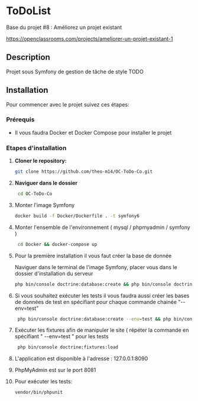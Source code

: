 ToDoList
========

Base du projet #8 : Améliorez un projet existant

https://openclassrooms.com/projects/ameliorer-un-projet-existant-1

## Description

Projet sous Symfony de gestion de tâche de style TODO

## Installation

Pour commencer avec le projet suivez ces étapes:

### Prérequis 

- Il vous faudra Docker et Docker Compose pour installer le projet

### Etapes d'installation

1. **Cloner le repository:**

    ```bash
    git clone https://github.com/theo-m14/OC-ToDo-Co.git
    ```

2. **Naviguer dans le dossier**

   ```bash
    cd OC-ToDo-Co
    ```

3. Monter l'image Symfony
   
    ```bash
    docker build -f Docker/Dockerfile . -t symfony6  
    ```

4. Monter l'ensemble de l'environnement ( mysql / phpmyadmin / symfony )

   ```bash
    cd Docker && docker-compose up  
    ```

5. Pour la première installation il vous faut créer la base de donnée

   Naviguer dans le terminal de l'image Symfony, placer vous dans le dossier d'installation du serveur

    ```bash
    php bin/console doctrine:database:create && php bin/console doctrine:schema:create
    ```
6. Si vous souhaitez exécuter les tests il vous faudra aussi créer les bases de données de test en spécifiant pour chaque commande chainée
       "--env=test"

   ```bash
    php bin/console doctrine:database:create --env=test && php bin/console doctrine:schema:create --env=test
    ```

8. Exécuter les fixtures afin de manipuler le site ( répéter la commande en spécifiant " --env=test " pour les tests 

   ```bash
    php bin/console doctrine:fixtures:load
    ```
   
9. L'application est disponible à l'adresse : 127.0.0.1:8090

10. PhpMyAdmin est sur le port 8081

11. Pour exécuter les tests:

    ```bash
    vendor/bin/phpunit
    ```
    
